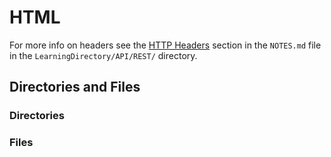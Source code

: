 # HTML


For more info on headers see the [HTTP Headers](https://github.com/JamieBort/LearningDirectory/blob/master/API/REST/NOTES.md#http-headers) section in the `NOTES.md` file in the `LearningDirectory/API/REST/` directory.


## Directories and Files

### Directories

### Files